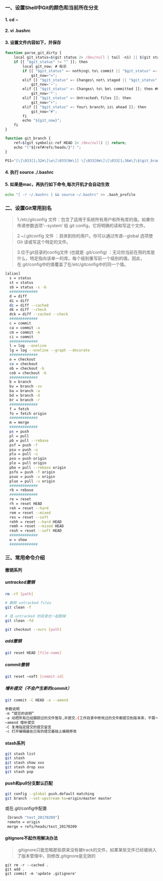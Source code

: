 ### 一、设置Shell中Git的颜色和当前所在分支

#### 1. cd ~

#### 2. vi .bashrc

#### 3. 设置文件内容如下，并保存

```js
function parse_git_dirty {
    local git_status=$(git status 2> /dev/null | tail -n1) || $(git status 2> /dev/null | head -n 2 | tail -n1);
    if [[ "$git_status" != "" ]]; then
        local git_now; # 标示
        if [[ "$git_status" =~ nothing\ to\ commit || "$git_status" =~  Your\ branch\ is\ up\-to\-date\ with ]]; then
            git_now="=";
        elif [[ "$git_status" =~ Changes\ not\ staged || "$git_status" =~ no\ changes\ added ]]; then
            git_now='~';
        elif [[ "$git_status" =~ Changes\ to\ be\ committed ]]; then #Changes to be committed
            git_now='*';
        elif [[ "$git_status" =~ Untracked\ files ]]; then
            git_now="+";
        elif [[ "$git_status" =~ Your\ branch\ is\ ahead ]]; then
            git_now="#";
        fi
        echo "${git_now}";
    fi
}

function git_branch {
    ref=$(git symbolic-ref HEAD 2> /dev/null) || return;
    echo "("${ref#refs/heads/}") ";
}

PS1="[\[\033[1;32m\]\w\[\033[0m\]] \[\033[0m\]\[\033[1;36m\]\$(git_branch)\[\033[0;31m\]\$(parse_git_dirty)\[\033[0m\]$ "
```

#### 4. 执行 source ./.bashrc

#### 5. 如果是mac，再执行如下命令,每次开机才会自动生效

```bash
echo "[ -r ~/.bashrc ] && source ~/.bashrc" >> .bash_profile
```

### 二、设置Git常用别名

> 1./etc/gitconfig 文件：包含了适用于系统所有用户和所有库的值。如果你传递参数选项’--system’ 给 git config，它将明确的读和写这个文件。

> 2.~/.gitconfig 文件 ：具体到你的用户。你可以通过传递--global 选项使Git 读或写这个特定的文件。

> 3.位于git目录的config文件 (也就是 .git/config) ：无论你当前在用的库是什么，特定指向该单一的库。每个级别重写前一个级别的值。因此，在.git/config中的值覆盖了在/etc/gitconfig中的同一个值。

```bash
[alias]
  s = status
  st = status
  sb = status -s -b
  #############
  d = diff
  di = diff
  dc = diff --cached
  dk = diff --check
  dck = diff --cached --check
  #############
  c = commit
  ca = commit -a
  cm = commit -m
  ci = commit
  #############
  l = log --oneline
  lg = log --oneline --graph --decorate
  #############
  o = checkout
  co = checkout
  ob = checkout -b
  cob = checkout -b
  #############
  b = branch
  bv = branch -vv
  ba = branch -a
  bd = branch -d
  br = branch -r
  #############
  f = fetch
  fo = fetch origin
  #############
  m = merge
  #############
  ps = push
  pl = pull
  pb = pull --rebase
  psf = push -f
  psu = push -u
  plu = pull -u
  pso = push origin
  plo = pull origin
  pbo = pull --rebase origin
  psfo = push -f origin
  psuo = push -u origin
  pluo = pull -u origin
  #############
  rb = rebase
  #############
  re = reset
  rh = reset HEAD
  reh = reset --hard
  rem = reset --mixed
  res = reset --soft
  rehh = reset --hard HEAD
  remh = reset --mixed HEAD
  resh = reset --soft HEAD
  #############
  w = show
  #############
```


### 三、常用命令介绍

#### 撤销系列

##### untracked撤销

```bash
rm -rf [path]
```

```bash
# 删除 untracked files
git clean -f

# 连 untracked 的目录也一起删掉
git clean -fd
```

```bash
git checkout --ours [path]
```

##### add撤销

```bash
git reset HEAD [file-name]
```

##### commit撤销

```bash
git reset —soft [commit-id]
```

##### 增补提交（不会产生新的commit）

```bash
git commit -C HEAD -a --amend

参数说明
-m “提交的说明”
-a 动把所有已经跟踪过的文件暂存,并提交.(工作目录中修改过的文件都提交到版本库，不需一个一个手动add了)
–amend 增补提交
-C 复用指定提交的提交留言
-c 打开编辑器在已有的提交基础上编辑修改

```

#### stash系列

```bash
git stash list
git stash
git stash show xxx
git stash drop xxx
git stash pop
```

#### push和pull分支默认匹配
```bash
git config --global push.default matching
git branch --set-upstream-to=origin/master master
```
或在.git/config中配置

```bash
 [branch "test_20170209"]
 remote = origin
 merge = refs/heads/test_20170209
```



#### gitignore不起作用解决办法

> .gitignore只能忽略那些原来没有被track的文件，如果某些文件已经被纳入了版本管理中，则修改.gitignore是无效的

```shell
git rm -r --cached .
git add .
git commit -m 'update .gitignore'
```
